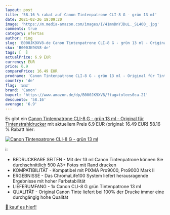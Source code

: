 ```yaml
---
layout: post
title: '58.16 % rabat auf Canon Tintenpatrone CLI-8 G - grün 13 ml'
date: 2021-02-26 18:09:20
image: 'https://m.media-amazon.com/images/I/41mnDnYJDuL._SL400_.jpg'
comments: true
category: ofertas
author: ring
slug: 'B000JK9XV8-de Canon Tintenpatrone CLI-8 G - grün 13 ml - Original für...'
sku: 'B000JK9XV8-de'
tags: [  ]
actualPrice: 6.9 EUR
currency: EUR
price: 6.9
comparePrice: 16.49 EUR
prodname: 'Canon Tintenpatrone CLI-8 G - grün 13 ml - Original für Tintenstrahldrucker'
country: 'de'
flag: '🇩🇪'
brand: 'Canon'
buyurl: 'https://www.amazon.de/dp/B000JK9XV8/?tag=tolees0ca-21'
descuento: '58.16'
average: '6.9'
---
```


Es gibt ein [Canon Tintenpatrone CLI-8 G - grün 13 ml - Original für Tintenstrahldrucker](https://www.amazon.de/dp/B000JK9XV8/?tag=tolees0ca-21) mit aktuellem Preis 6.9 EUR (original: 16.49 EUR) 58.16 % Rabatt hier:

[![Canon Tintenpatrone CLI-8 G - grün 13 ml](https://m.media-amazon.com/images/I/41mnDnYJDuL._SL400_.jpg)](https://www.amazon.de/dp/B000JK9XV8/?tag=tolees0ca-21)

ℹ️:

- BEDRUCKBARE SEITEN - Mit der 13 ml Canon Tintenpatrone können Sie durchschnittlich 500 A3+ Fotos mit Rand drucken
- KOMPATIBILITÄT - Kompatibel mit PIXMA Pro9000, Pro9000 Mark II
- ERGEBNISSE - Das ChromaLife100 System liefert herausragende Ergebnisse mit hoher Farbstabilität
- LIEFERUMFANG - 1x Canon CLI-8 G grün Tintenpatrone 13 ml
- QUALITÄT - Original Canon Tinte liefert bei 100% der Drucke immer eine durchgängig hohe Qualität

[🛒 kauf es hier!!](https://www.amazon.de/dp/B000JK9XV8/?tag=tolees0ca-21)
